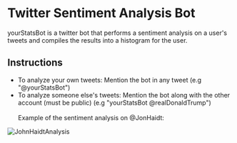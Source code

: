 
# Twitter Sentiment Analysis Bot
yourStatsBot is a twitter bot that performs a sentiment analysis on a user's tweets and compiles the results into a histogram for the user. 
## Instructions
* To analyze your own tweets: Mention the bot in any tweet (e.g "@yourStatsBot")  
* To analyze someone else's tweets: Mention the bot along with the other account (must be public) (e.g "yourStatsBot @realDonaldTrump") <br/> <br/>
Example of the sentiment analysis on @JonHaidt: <br/>

![JohnHaidtAnalysis](https://user-images.githubusercontent.com/66135756/114232133-06be7080-9941-11eb-8f48-7f340639a8c5.png)
